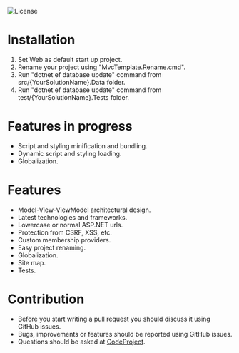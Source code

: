 ![License](https://img.shields.io/badge/license-MIT-green.svg?style=plastic)

# Installation
1. Set Web as default start up project.
2. Rename your project using "MvcTemplate.Rename.cmd".
2. Run "dotnet ef database update" command from src/{YourSolutionName}.Data folder.
3. Run "dotnet ef database update" command from test/{YourSolutionName}.Tests folder.

# Features in progress
- Script and styling minification and bundling.
- Dynamic script and styling loading.
- Globalization.

# Features
- Model-View-ViewModel architectural design.
- Latest technologies and frameworks.
- Lowercase or normal ASP.NET urls.
- Protection from CSRF, XSS, etc.
- Custom membership providers.
- Easy project renaming.
- Globalization.
- Site map.
- Tests.

# Contribution
- Before you start writing a pull request you should discuss it using GitHub issues.
- Bugs, improvements or features should be reported using GitHub issues.
- Questions should be asked at [CodeProject](http://www.codeproject.com/Articles/820836/ASP-NET-MVC-Template-introduction).
